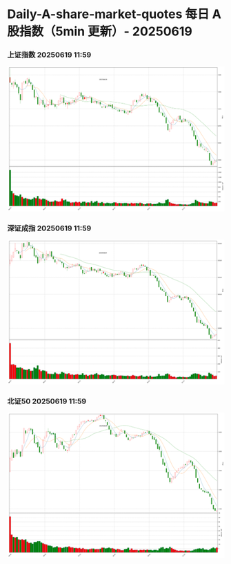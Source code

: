 
# Daily-A-share-market-quotes 每日 A 股指数（5min 更新）- 20250619

### 上证指数 20250619 11:59
![](./fig/2025/6/20250619-sh000001.png)

### 深证成指 20250619 11:59
![](./fig/2025/6/20250619-sz399001.png)

### 北证50 20250619 11:59
![](./fig/2025/6/20250619-bj899050.png)
